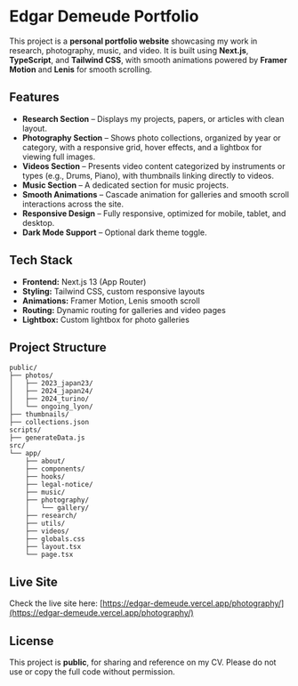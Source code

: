 # Edgar Demeude Portfolio

This project is a **personal portfolio website** showcasing my work in research, photography, music, and video. It is built using **Next.js**, **TypeScript**, and **Tailwind CSS**, with smooth animations powered by **Framer Motion** and **Lenis** for smooth scrolling.

## Features

- **Research Section** – Displays my projects, papers, or articles with clean layout.
- **Photography Section** – Shows photo collections, organized by year or category, with a responsive grid, hover effects, and a lightbox for viewing full images.
- **Videos Section** – Presents video content categorized by instruments or types (e.g., Drums, Piano), with thumbnails linking directly to videos.
- **Music Section** – A dedicated section for music projects.
- **Smooth Animations** – Cascade animation for galleries and smooth scroll interactions across the site.
- **Responsive Design** – Fully responsive, optimized for mobile, tablet, and desktop.
- **Dark Mode Support** – Optional dark theme toggle.

## Tech Stack

- **Frontend:** Next.js 13 (App Router)  
- **Styling:** Tailwind CSS, custom responsive layouts  
- **Animations:** Framer Motion, Lenis smooth scroll  
- **Routing:** Dynamic routing for galleries and video pages  
- **Lightbox:** Custom lightbox for photo galleries  

## Project Structure

```
public/
├── photos/
│   ├── 2023_japan23/
│   ├── 2024_japan24/
│   ├── 2024_turino/
│   └── ongoing_lyon/
├── thumbnails/
├── collections.json
scripts/
├── generateData.js
src/
└── app/
    ├── about/
    ├── components/
    ├── hooks/
    ├── legal-notice/
    ├── music/
    ├── photography/
    │   └── gallery/
    ├── research/
    ├── utils/
    ├── videos/
    ├── globals.css
    ├── layout.tsx
    └── page.tsx
```

## Live Site

Check the live site here: [https://edgar-demeude.vercel.app/photography/](https://edgar-demeude.vercel.app/photography/)

## License

This project is **public**, for sharing and reference on my CV. Please do not use or copy the full code without permission.
